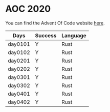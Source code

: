# AOC 2020

You can find the Advent Of Code website [here](https://adventofcode.com/2020).

| Days    | Success | Language |
| ------- | ------- | -------- |
| day0101 | Y       | Rust     |
| day0102 | Y       | Rust     |
| day0201 | Y       | Rust     |
| day0202 | Y       | Rust     |
| day0301 | Y       | Rust     |
| day0302 | Y       | Rust     |
| day0401 | Y       | Rust     |
| day0402 | Y       | Rust     |
